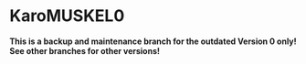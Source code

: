 KaroMUSKEL0
===========

<b>This is a backup and maintenance branch for the outdated Version 0 only!<br>
See other branches for other versions!</b>
